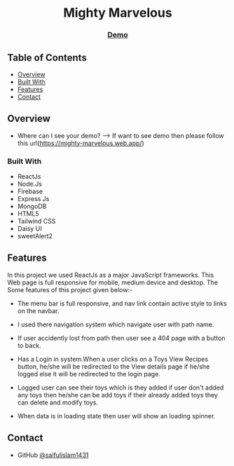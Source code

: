 <!-- Please update value in the {}  -->

<h1 align="center">Mighty Marvelous</h1>


<div align="center">
  <h3>
    <a href="https://mighty-marvelous.web.app/">
      Demo
    </a>
  </h3>
</div>

<!-- TABLE OF CONTENTS -->

## Table of Contents

- [Overview](#overview)
- [Built With](#built-with)
- [Features](#features)
- [Contact](#contact)


<!-- OVERVIEW -->

## Overview

- Where can I see your demo?
  --> If want to see demo then please follow this url(https://mighty-marvelous.web.app/)

### Built With

<!-- This section should list any major frameworks and tools that you built your project using. Here are a few examples.-->
- ReactJs
- Node.Js
- Firebase
- Express Js
- MongoDB
- HTML5
- Tailwind CSS
- Daisy UI
- sweetAlert2


## Features

In this project we used ReactJs as a major JavaScript frameworks. This Web page is full responsive for mobile, medium device and desktop.
The Some features of this project given below:-

- The menu bar is full responsive, and nav link contain active style to links on the navbar.

- I used there navigation system which navigate user with path name.

- If user accidently lost from path then user see a 404 page with a button to back.

- Has a Login in system.When a user clicks on a Toys View Recipes button, he/she will be redirected to the View details page if he/she logged else it will be redirected to the login page.

- Logged user can see their toys which is they added if user don't added any toys then he/she can be add toys if their already added toys they can delete and modify toys.

- When data is in loading state then user will show an loading spinner.


## Contact

- GitHub [@saifulislam1431](https://github.com/saifulislam1431)

